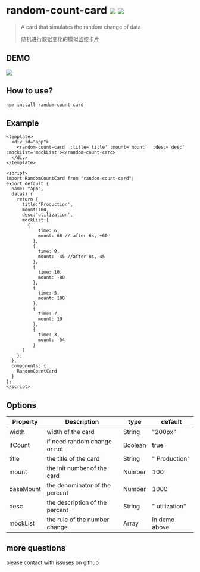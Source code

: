 # random-count-card ![](https://img.shields.io/cocoapods/l/AFNetworking.svg) ![](https://img.shields.io/badge/vue-2.x-brightgreen.svg)

> A card that simulates the random change of data
>
> 随机进行数据变化的模拟监控卡片

## DEMO

![](http://oka5jjryq.bkt.clouddn.com/Video_2018-04-27_000917.gif)

## How to use?

``` bash
npm install random-count-card
```

## Example

```vue
<template>
  <div id="app">
    <random-count-card  :title='title' :mount='mount'  :desc='desc' :mockList='mockList'></random-count-card>
  </div>
</template>

<script>
import RandomCountCard from "random-count-card";
export default {
  name: "app",
  data() {
    return {
      title:'Production',
      mount:100,
      desc:'utilization',
      mockList:[
        {
            time: 6,
            mount: 60 // after 6s, +60
          },
          {
            time: 8,
            mount: -45 //after 8s,-45
          },
          {
            time: 10,
            mount: -80
          },
          {
            time: 5,
            mount: 100
          },
          {
            time: 7,
            mount: 19
          },
          {
            time: 3,
            mount: -54
          }
      ]
    };
  },
  components: {
    RandomCountCard
  }
};
</script>
```

## Options

| Property  | Description                    | type    | default        |
| --------- | ------------------------------ | ------- | -------------- |
| width     | width of the card              | String  | "200px"        |
| ifCount   | if need random change or not   | Boolean | true           |
| title     | the title of the card          | String  | " Production"  |
| mount     | the init number of the card    | Number  | 100            |
| baseMount | the denominator of the percent | Number  | 1000           |
| desc      | the description of the percent | String  | " utilization" |
| mockList  | the rule of the number change  | Array   | in demo above  |

## more questions

please contact with issuses on github